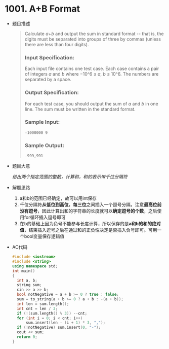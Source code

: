 # 1001. A+B Format

- 题目描述

  > Calculate *a*+*b* and output the sum in standard format -- that is, the digits must be separated into groups of three by commas (unless there are less than four digits).
  >
  > ### Input Specification:
  >
  > Each input file contains one test case. Each case contains a pair of integers *a* and *b* where −10^6 ≤ *a*, *b* ≤ 10^6. The numbers are separated by a space.
  >
  > ### Output Specification:
  >
  > For each test case, you should output the sum of *a* and *b* in one line. The sum must be written in the standard format.
  >
  > ### Sample Input:
  >
  > ```in
  > -1000000 9
  > ```
  >
  > ### Sample Output:
  >
  > ```out
  > -999,991
  > ```

- 题目大意

  *给出两个指定范围的整数，计算和，和的表示带千位分隔符*

- 解题思路

  1. a和b的范围已经确定，故可以用int保存
  2. 千位分隔符**从低位到高位**，**每三位**之间插入一个逗号分隔，注意**最高位前没有逗号**，因此计算出和的字符串的长度就可以**确定逗号的个数**，之后使用for循环插入逗号即可
  3. 在b的基础上因为负号不能参与长度计算，所以保存的是**a和b的和的绝对值**，结束插入逗号之后在通过和的正负性决定是否插入负号即可。可用一个bool变量保存逻辑值

- AC代码

  ```cpp
  #include <iostream>
  #include <string>
  using namespace std;
  int main()
  {
  	int a, b;
  	string sum;
  	cin >> a >> b;
  	bool notNegative = a + b >= 0 ? true : false;
  	sum = to_string(a + b >= 0 ? a + b : -(a + b));
  	int len = sum.length();
  	int cnt = len / 3;
  	if (!(sum.length() % 3)) --cnt;
  	for (int i = 0; i < cnt; i++)
  		sum.insert(len - (i + 1) * 3, ",");
  	if (!notNegative) sum.insert(0, "-");
  	cout << sum;
  	return 0;
  }
  ```
